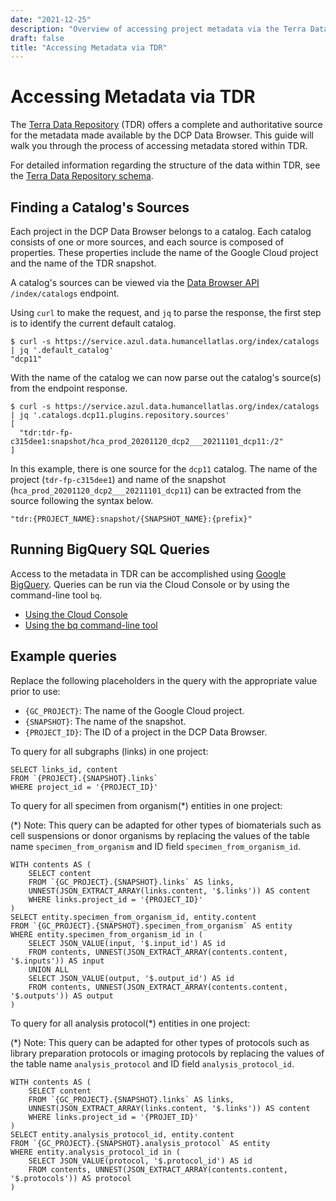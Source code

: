 ```yaml
---
date: "2021-12-25"
description: "Overview of accessing project metadata via the Terra Data Repository (TDR)."
draft: false
title: "Accessing Metadata via TDR"
---
```


# Accessing Metadata via TDR

The [Terra Data Repository](https://support.terra.bio/hc/en-us/sections/4407099323675-Terra-Data-Repository)
(TDR) offers a complete and authoritative source for the metadata made
available by the DCP Data Browser. This guide will walk you through the
process of accessing metadata stored within TDR.

For detailed information regarding the structure of the data within TDR, see the
[Terra Data Repository schema](https://github.com/HumanCellAtlas/dcp2/blob/main/docs/dcp2_system_design.rst#terra-data-repository-schema).


## Finding a Catalog's Sources

Each project in the DCP Data Browser belongs to a catalog. Each catalog consists
of one or more sources, and each source is composed of properties. These
properties include the name of the Google Cloud project and the name of the TDR snapshot.

A catalog's sources can be viewed via the [Data Browser API](https://data.humancellatlas.org/apis/api-documentation/data-browser-api)
`/index/catalogs` endpoint.

Using `curl` to make the request, and `jq` to parse the response, the first step
is to identify the current default catalog.
```
$ curl -s https://service.azul.data.humancellatlas.org/index/catalogs | jq '.default_catalog'
"dcp11"
```

With the name of the catalog we can now parse out the catalog's source(s) from
the endpoint response.

```
$ curl -s https://service.azul.data.humancellatlas.org/index/catalogs | jq '.catalogs.dcp11.plugins.repository.sources'
[
  "tdr:tdr-fp-c315dee1:snapshot/hca_prod_20201120_dcp2___20211101_dcp11:/2"
]
```

In this example, there is one source for the `dcp11` catalog. The name of the
project (`tdr-fp-c315dee1`) and name of the snapshot (`hca_prod_20201120_dcp2___20211101_dcp11`)
can be extracted from the source following the syntax below.

```
"tdr:{PROJECT_NAME}:snapshot/{SNAPSHOT_NAME}:{prefix}"
```


## Running BigQuery SQL Queries

Access to the metadata in TDR can be accomplished using [Google BigQuery](https://cloud.google.com/bigquery/docs/introduction).
Queries can be run via the Cloud Console or by using the command-line tool `bq`.
- [Using the Cloud Console](https://cloud.google.com/bigquery/docs/bigquery-web-ui)
- [Using the bq command-line tool](https://cloud.google.com/bigquery/docs/bq-command-line-tool)


## Example queries

Replace the following placeholders in the query with the appropriate value
prior to use:

- `{GC_PROJECT}`: The name of the Google Cloud project.
- `{SNAPSHOT}`: The name of the snapshot.
- `{PROJECT_ID}`: The ID of a project in the DCP Data Browser.

To query for all subgraphs (links) in one project:

```
SELECT links_id, content
FROM `{PROJECT}.{SNAPSHOT}.links`
WHERE project_id = '{PROJECT_ID}'
```

To query for all specimen from organism(*) entities in one project:

(*) Note: This query can be adapted for other types of biomaterials such as cell
suspensions or donor organisms by replacing the values of the table name 
`specimen_from_organism` and ID field `specimen_from_organism_id`.

```
WITH contents AS (
    SELECT content
    FROM `{GC_PROJECT}.{SNAPSHOT}.links` AS links,
    UNNEST(JSON_EXTRACT_ARRAY(links.content, '$.links')) AS content
    WHERE links.project_id = '{PROJECT_ID}'
)
SELECT entity.specimen_from_organism_id, entity.content
FROM `{GC_PROJECT}.{SNAPSHOT}.specimen_from_organism` AS entity
WHERE entity.specimen_from_organism_id in (
    SELECT JSON_VALUE(input, '$.input_id') AS id
    FROM contents, UNNEST(JSON_EXTRACT_ARRAY(contents.content, '$.inputs')) AS input
    UNION ALL
    SELECT JSON_VALUE(output, '$.output_id') AS id
    FROM contents, UNNEST(JSON_EXTRACT_ARRAY(contents.content, '$.outputs')) AS output
)
```

To query for all analysis protocol(*) entities in one project:

(*) Note: This query can be adapted for other types of protocols such as library
preparation protocols or imaging protocols by replacing the values of the table
name `analysis_protocol` and ID field `analysis_protocol_id`.

```
WITH contents AS (
    SELECT content
    FROM `{GC_PROJECT}.{SNAPSHOT}.links` AS links,
    UNNEST(JSON_EXTRACT_ARRAY(links.content, '$.links')) AS content
    WHERE links.project_id = '{PROJET_ID}'
)
SELECT entity.analysis_protocol_id, entity.content
FROM `{GC_PROJECT}.{SNAPSHOT}.analysis_protocol` AS entity
WHERE entity.analysis_protocol_id in (
    SELECT JSON_VALUE(protocol, '$.protocol_id') AS id
    FROM contents, UNNEST(JSON_EXTRACT_ARRAY(contents.content, '$.protocols')) AS protocol
)
```
